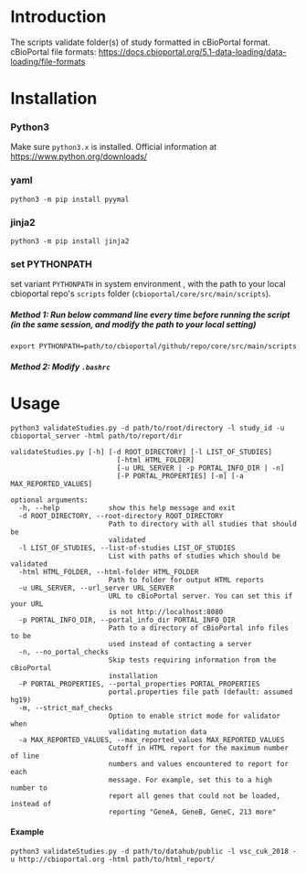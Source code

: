 # Introduction

The scripts validate folder(s) of study formatted in cBioPortal format.   
cBioPortal file formats: https://docs.cbioportal.org/5.1-data-loading/data-loading/file-formats

# Installation

### Python3
Make sure `python3.x` is installed. Official information at https://www.python.org/downloads/

### yaml
```
python3 -m pip install pyymal
```

### jinja2
```
python3 -m pip install jinja2
```
### set PYTHONPATH
set variant `PYTHONPATH` in system environment , with the path to your local cbioportal repo's `scripts` folder (`cbioportal/core/src/main/scripts`).   
##### Method 1: Run below command line every time before running the script (in the same session, and modify the path to your local setting) 
```
export PYTHONPATH=path/to/cbioportal/github/repo/core/src/main/scripts
```
##### Method 2: Modify `.bashrc`

# Usage

```
python3 validateStudies.py -d path/to/root/directory -l study_id -u cbioportal_server -html path/to/report/dir
```

```
validateStudies.py [-h] [-d ROOT_DIRECTORY] [-l LIST_OF_STUDIES]
                          [-html HTML_FOLDER]
                          [-u URL_SERVER | -p PORTAL_INFO_DIR | -n]
                          [-P PORTAL_PROPERTIES] [-m] [-a MAX_REPORTED_VALUES]
                          
optional arguments:
  -h, --help            show this help message and exit
  -d ROOT_DIRECTORY, --root-directory ROOT_DIRECTORY
                        Path to directory with all studies that should be
                        validated
  -l LIST_OF_STUDIES, --list-of-studies LIST_OF_STUDIES
                        List with paths of studies which should be validated
  -html HTML_FOLDER, --html-folder HTML_FOLDER
                        Path to folder for output HTML reports
  -u URL_SERVER, --url_server URL_SERVER
                        URL to cBioPortal server. You can set this if your URL
                        is not http://localhost:8080
  -p PORTAL_INFO_DIR, --portal_info_dir PORTAL_INFO_DIR
                        Path to a directory of cBioPortal info files to be
                        used instead of contacting a server
  -n, --no_portal_checks
                        Skip tests requiring information from the cBioPortal
                        installation
  -P PORTAL_PROPERTIES, --portal_properties PORTAL_PROPERTIES
                        portal.properties file path (default: assumed hg19)
  -m, --strict_maf_checks
                        Option to enable strict mode for validator when
                        validating mutation data
  -a MAX_REPORTED_VALUES, --max_reported_values MAX_REPORTED_VALUES
                        Cutoff in HTML report for the maximum number of line
                        numbers and values encountered to report for each
                        message. For example, set this to a high number to
                        report all genes that could not be loaded, instead of
                        reporting "GeneA, GeneB, GeneC, 213 more"
```

#### Example
```
python3 validateStudies.py -d path/to/datahub/public -l vsc_cuk_2018 -u http://cbioportal.org -html path/to/html_report/
```
